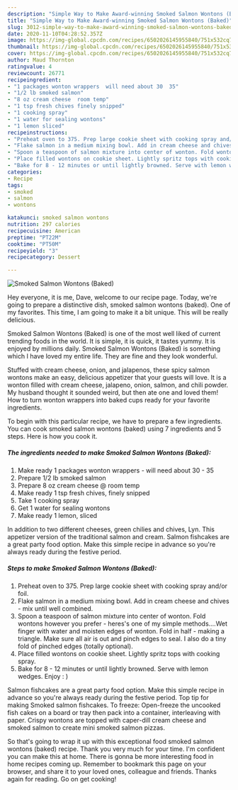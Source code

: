 ```yaml
---
description: "Simple Way to Make Award-winning Smoked Salmon Wontons (Baked)"
title: "Simple Way to Make Award-winning Smoked Salmon Wontons (Baked)"
slug: 3012-simple-way-to-make-award-winning-smoked-salmon-wontons-baked
date: 2020-11-10T04:28:52.357Z
image: https://img-global.cpcdn.com/recipes/6502026145955840/751x532cq70/smoked-salmon-wontons-baked-recipe-main-photo.jpg
thumbnail: https://img-global.cpcdn.com/recipes/6502026145955840/751x532cq70/smoked-salmon-wontons-baked-recipe-main-photo.jpg
cover: https://img-global.cpcdn.com/recipes/6502026145955840/751x532cq70/smoked-salmon-wontons-baked-recipe-main-photo.jpg
author: Maud Thornton
ratingvalue: 4
reviewcount: 26771
recipeingredient:
- "1 packages wonton wrappers  will need about 30  35"
- "1/2 lb smoked salmon"
- "8 oz cream cheese  room temp"
- "1 tsp fresh chives finely snipped"
- "1 cooking spray"
- "1 water for sealing wontons"
- "1 lemon sliced"
recipeinstructions:
- "Preheat oven to 375. Prep large cookie sheet with cooking spray and/or foil."
- "Flake salmon in a medium mixing bowl. Add in cream cheese and chives - mix until well combined."
- "Spoon a teaspoon of salmon mixture into center of wonton. Fold wontons however you prefer - heres&#39;s one of my simple methods....Wet finger with water and moisten edges of wonton. Fold in half - making a triangle. Make sure all air is out and pinch edges to seal. I also do a tiny fold of pinched edges (totally optional)."
- "Place filled wontons on cookie sheet. Lightly spritz tops with cooking spray."
- "Bake for 8 - 12 minutes or until lightly browned. Serve with lemon wedges. Enjoy : )"
categories:
- Recipe
tags:
- smoked
- salmon
- wontons

katakunci: smoked salmon wontons 
nutrition: 297 calories
recipecuisine: American
preptime: "PT22M"
cooktime: "PT50M"
recipeyield: "3"
recipecategory: Dessert

---
```



![Smoked Salmon Wontons (Baked)](https://img-global.cpcdn.com/recipes/6502026145955840/751x532cq70/smoked-salmon-wontons-baked-recipe-main-photo.jpg)

Hey everyone, it is me, Dave, welcome to our recipe page. Today, we're going to prepare a distinctive dish, smoked salmon wontons (baked). One of my favorites. This time, I am going to make it a bit unique. This will be really delicious.

Smoked Salmon Wontons (Baked) is one of the most well liked of current trending foods in the world. It is simple, it is quick, it tastes yummy. It is enjoyed by millions daily. Smoked Salmon Wontons (Baked) is something which I have loved my entire life. They are fine and they look wonderful.

Stuffed with cream cheese, onion, and jalapenos, these spicy salmon wontons make an easy, delicious appetizer that your guests will love. It is a wonton filled with cream cheese, jalapeno, onion, salmon, and chili powder. My husband thought it sounded weird, but then ate one and loved them! How to turn wonton wrappers into baked cups ready for your favorite ingredients.


To begin with this particular recipe, we have to prepare a few ingredients. You can cook smoked salmon wontons (baked) using 7 ingredients and 5 steps. Here is how you cook it.

<!--inarticleads1-->

##### The ingredients needed to make Smoked Salmon Wontons (Baked):

1. Make ready 1 packages wonton wrappers - will need about 30 - 35
1. Prepare 1/2 lb smoked salmon
1. Prepare 8 oz cream cheese @ room temp
1. Make ready 1 tsp fresh chives, finely snipped
1. Take 1 cooking spray
1. Get 1 water for sealing wontons
1. Make ready 1 lemon, sliced


In addition to two different cheeses, green chilies and chives, Lyn. This appetizer version of the traditional salmon and cream. Salmon fishcakes are a great party food option. Make this simple recipe in advance so you&#39;re always ready during the festive period. 

<!--inarticleads2-->

##### Steps to make Smoked Salmon Wontons (Baked):

1. Preheat oven to 375. Prep large cookie sheet with cooking spray and/or foil.
1. Flake salmon in a medium mixing bowl. Add in cream cheese and chives - mix until well combined.
1. Spoon a teaspoon of salmon mixture into center of wonton. Fold wontons however you prefer - heres&#39;s one of my simple methods....Wet finger with water and moisten edges of wonton. Fold in half - making a triangle. Make sure all air is out and pinch edges to seal. I also do a tiny fold of pinched edges (totally optional).
1. Place filled wontons on cookie sheet. Lightly spritz tops with cooking spray.
1. Bake for 8 - 12 minutes or until lightly browned. Serve with lemon wedges. Enjoy : )


Salmon fishcakes are a great party food option. Make this simple recipe in advance so you&#39;re always ready during the festive period. Top tip for making Smoked salmon fishcakes. To freeze: Open-freeze the uncooked fish cakes on a board or tray then pack into a container, interleaving with paper. Crispy wontons are topped with caper-dill cream cheese and smoked salmon to create mini smoked salmon pizzas. 

So that's going to wrap it up with this exceptional food smoked salmon wontons (baked) recipe. Thank you very much for your time. I'm confident you can make this at home. There is gonna be more interesting food in home recipes coming up. Remember to bookmark this page on your browser, and share it to your loved ones, colleague and friends. Thanks again for reading. Go on get cooking!
